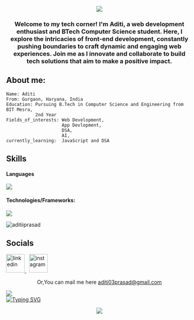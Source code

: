 <p align="center">
 <img src="https://capsule-render.vercel.app/api?type=venom&height=150&color=0c0a8a&text=Hello,%20Namaste!&textBg=false&fontColor=ffebef&animation=fadeIn"/>
</p>
<h3 align="center">
Welcome to my tech corner! I'm Aditi, a web development enthusiast and BTech Computer Science student. Here, I explore the intricacies of front-end development, constantly pushing boundaries to craft dynamic and engaging web experiences. Join me as I innovate and collaborate to build tech solutions that aim to make a positive impact.
</h3>
<h2>About me:</h2>

```
Name: Aditi
From: Gurgaon, Haryana, India
Education: Pursuing B.Tech in Computer Science and Engineering from BIT Mesra,
           2nd Year
Fields_of_interests: Web Development,
                     App Devlopment,
                     DSA,
                     AI, 
currently_learning:  JavaScript and DSA
```
<h2>Skills</h2>
<h4>Languages</h4>
<img src="https://skillicons.dev/icons?i=java,c,javascript" />
<h4>Technologies/Frameworks:</h4>
<img src="https://skillicons.dev/icons?i=html,css,nodejs,react,mysql,git,github,vscode" />
<p><img align="center" src="https://github-readme-stats.vercel.app/api/top-langs?username=aditiiprasad&show_icons=true&locale=en&layout=compact" alt="aditiiprasad" /></p>


<h2>Socials</h2>
<p>
<a href="https://www.linkedin.com/in/aditiiprasad/">
  <img src="https://yt3.googleusercontent.com/9XmuxL_LL7CxAOOlbBgTnJIo2uHpoLKHhWzlPt7O49ULQmvBSJlxk1RpX3pJ8jkRBkD6p9BIRg=s160-c-k-c0x00ffffff-no-rj" alt="linkedin" height="50">
</a>
&nbsp;
<a href="https://www.instagram.com/aditiiprasad/">
  <img src="https://pbs.twimg.com/profile_images/1305901852190482434/nVjrSoGe_400x400.jpg" alt="instagram" height="50">
</a>
</p>

<p align="center">
<a>Or,You can mail me here <a href="mailto:aditi03prasad@gmail.com">aditi03prasad@gmail.com</a>
</p>

![](https://komarev.com/ghpvc/?username=aditiiprasad&color=941315&label=Profile+Visits)
<br>
<a href="https://git.io/typing-svg"><img src="https://readme-typing-svg.demolab.com?font=Libre+Baskerville&size=25&pause=1000&color=0c0a8a&random=false&width=435&lines=Thank+you+for+visiting+my+profile+" alt="Typing SVG" /></a>
<p align="center">
  <img src="https://capsule-render.vercel.app/api?type=waving&height=100&color=3083d1&textBg=false&fontColor=0c0a8a&animation=fadeIn&fontSize=50&descAlignY=16&descAlign=0&fontAlign=48&reversal=false&section=footer"/>
</p>





